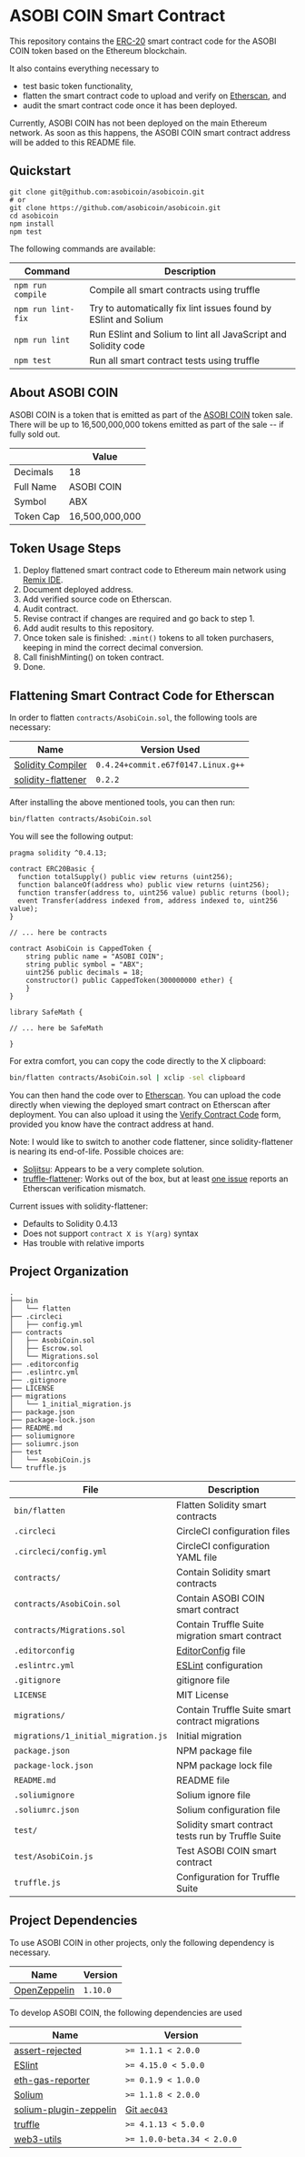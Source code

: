# ASOBI COIN Smart Contract

This repository contains the
[ERC-20](https://github.com/ethereum/EIPs/blob/master/EIPS/eip-20.md) smart
contract code for the ASOBI COIN token based on the Ethereum blockchain.

It also contains everything necessary to

- test basic token functionality,
- flatten the smart contract code to upload and verify on
  [Etherscan](https://etherscan.io/), and
- audit the smart contract code once it has been deployed.

Currently, ASOBI COIN has not been deployed on the main Ethereum network. As
soon as this happens, the ASOBI COIN smart contract address will be added to
this README file.

## Quickstart

```
git clone git@github.com:asobicoin/asobicoin.git
# or
git clone https://github.com/asobicoin/asobicoin.git
cd asobicoin
npm install
npm test
```

The following commands are available:

| Command            | Description |
|--------------------|-------------|
| `npm run compile`  | Compile all smart contracts using truffle |
| `npm run lint-fix` | Try to automatically fix lint issues found by ESlint and Solium |
| `npm run lint`     | Run ESlint and Solium to lint all JavaScript and Solidity code |
| `npm test`         | Run all smart contract tests using truffle |

## About ASOBI COIN

ASOBI COIN is a token that is emitted as part of the [ASOBI
COIN](https://asobimo.io/en/) token sale. There will be up to 16,500,000,000
tokens emitted as part of the sale -- if fully sold out.

| | Value |
|-|-------|
| Decimals | 18 |
| Full Name | ASOBI COIN |
| Symbol | ABX |
| Token Cap | 16,500,000,000 |

## Token Usage Steps

1. Deploy flattened smart contract code to Ethereum main network using [Remix
   IDE](https://remix.ethereum.org/).
2. Document deployed address.
3. Add verified source code on Etherscan.
4. Audit contract.
5. Revise contract if changes are required and go back to step 1.
6. Add audit results to this repository.
7. Once token sale is finished: `.mint()` tokens to all token purchasers,
   keeping in mind the correct decimal conversion.
8. Call finishMinting() on token contract.
9. Done.

## Flattening Smart Contract Code for Etherscan

In order to flatten `contracts/AsobiCoin.sol`, the following tools are necessary:

| Name                                                                                    | Version Used                       |
|-----------------------------------------------------------------------------------------|------------------------------------|
| [Solidity Compiler](http://solidity.readthedocs.io/en/v0.4.24/installing-solidity.html) | `0.4.24+commit.e67f0147.Linux.g++` |
| [solidity-flattener](https://github.com/BlockCatIO/solidity-flattener#installation)     | `0.2.2`                            |

After installing the above mentioned tools, you can then run:

```bash
bin/flatten contracts/AsobiCoin.sol
```

You will see the following output:

```
pragma solidity ^0.4.13;

contract ERC20Basic {
  function totalSupply() public view returns (uint256);
  function balanceOf(address who) public view returns (uint256);
  function transfer(address to, uint256 value) public returns (bool);
  event Transfer(address indexed from, address indexed to, uint256 value);
}

// ... here be contracts

contract AsobiCoin is CappedToken {
    string public name = "ASOBI COIN";
    string public symbol = "ABX";
    uint256 public decimals = 18;
    constructor() public CappedToken(300000000 ether) {
    }
}

library SafeMath {

// ... here be SafeMath

}
```

For extra comfort, you can copy the code directly to the X clipboard:

```bash
bin/flatten contracts/AsobiCoin.sol | xclip -sel clipboard
```

You can then hand the code over to [Etherscan](https://etherscan.io/). You can
upload the code directly when viewing the deployed smart contract on Etherscan
after deployment. You can also upload it using the [Verify Contract
Code](https://etherscan.io/verifyContract) form, provided you know have the
contract address at hand.

Note: I would like to switch to another code flattener, since
solidity-flattener is nearing its end-of-life. Possible choices are:

- [Soljitsu](https://github.com/BlockChainCompany/soljitsu): Appears to be
  a very complete solution.
- [truffle-flattener](https://github.com/alcuadrado/truffle-flattener/): Works
  out of the box, but at least [one
  issue](https://github.com/alcuadrado/truffle-flattener/issues/12) reports
  an Etherscan verification mismatch.

Current issues with solidity-flattener:

- Defaults to Solidity 0.4.13
- Does not support `contract X is Y(arg)` syntax
- Has trouble with relative imports

## Project Organization

```
.
├── bin
│   └── flatten
├── .circleci
│   ├── config.yml
├── contracts
│   ├── AsobiCoin.sol
│   ├── Escrow.sol
│   └── Migrations.sol
├── .editorconfig
├── .eslintrc.yml
├── .gitignore
├── LICENSE
├── migrations
│   └── 1_initial_migration.js
├── package.json
├── package-lock.json
├── README.md
├── soliumignore
├── soliumrc.json
├── test
│   └── AsobiCoin.js
└── truffle.js
```

| File                                | Description                      |
|-------------------------------------|----------------------------------|
| `bin/flatten`                       | Flatten Solidity smart contracts |
| `.circleci`                         | CircleCI configuration files |
| `.circleci/config.yml`              | CircleCI configuration YAML file |
| `contracts/`                        | Contain Solidity smart contracts |
| `contracts/AsobiCoin.sol`           | Contain ASOBI COIN smart contract |
| `contracts/Migrations.sol`          | Contain Truffle Suite migration smart contract |
| `.editorconfig`                     | [EditorConfig](https://editorconfig.org/) file |
| `.eslintrc.yml`                     | [ESLint](https://eslint.org/) configuration |
| `.gitignore`                        | gitignore file |
| `LICENSE`                           | MIT License |
| `migrations/`                       | Contain Truffle Suite smart contract migrations |
| `migrations/1_initial_migration.js` | Initial migration |
| `package.json`                      | NPM package file |
| `package-lock.json`                 | NPM package lock file |
| `README.md`                         | README file |
| `.soliumignore`                     | Solium ignore file |
| `.soliumrc.json`                    | Solium configuration file |
| `test/`                             | Solidity smart contract tests run by Truffle Suite |
| `test/AsobiCoin.js`                 | Test ASOBI COIN smart contract |
| `truffle.js`                        | Configuration for Truffle Suite |

## Project Dependencies

To use ASOBI COIN in other projects, only the following dependency is necessary.

| Name                                                                   | Version  |
|------------------------------------------------------------------------|----------|
| [OpenZeppelin](https://github.com/OpenZeppelin/openzeppelin-solidity/) | `1.10.0` |

To develop ASOBI COIN, the following dependencies are used

| Name | Version |
|--------------------------------------------------------------------------------|-|
| [assert-rejected](https://www.npmjs.com/package/assert-rejected)               | `>= 1.1.1 < 2.0.0` |
| [ESlint](https://www.npmjs.com/package/eslint)                                 | `>= 4.15.0 < 5.0.0`|
| [eth-gas-reporter](https://www.npmjs.com/package/eth-gas-reporter)             | `>= 0.1.9 < 1.0.0` |
| [Solium](https://www.npmjs.com/package/solium)                                 | `>= 1.1.8 < 2.0.0` |
| [solium-plugin-zeppelin](https://www.npmjs.com/package/solium-plugin-zeppelin) | [Git `aec043`](https://github.com/OpenZeppelin/solium-plugin-zeppelin/commit/aec043c) |
| [truffle](https://www.npmjs.com/package/truffle)                               | `>= 4.1.13 < 5.0.0` |
| [web3-utils](https://www.npmjs.com/package/web3-utils)                   | `>= 1.0.0-beta.34 < 2.0.0` |
